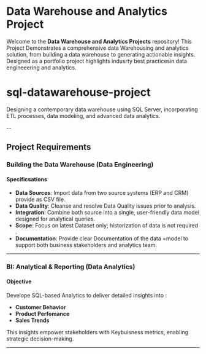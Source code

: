 # Data Warehouse and  Analytics Project
Welcome to the **Data Warehouse and Analytics Projects** repository! 
This Project Demonstrates a comprehensive data Warehousing and analytics solution, from building a data warehouse to generating actionable insights. Designed as a portfolio project highlights indusrty best practicesin data engineeering and analytics.
# sql-datawarehouse-project
Designing a contemporary data warehouse using SQL Server, incorporating ETL processes, data modeling, and advanced data analytics.

--
## Project Requirements

### Building the Data Warehouse (Data Engineering)

#### Specificsations
- **Data Sources**: Import data from  two source systems (ERP and CRM) provide as CSV file.
- **Data Quality**: Cleanse and resolve Data Quality issues prior to analysis.
- **Integration**: Combine both source into a single, user-friendly data model designed for analytical queries.
- **Scope**: Focus on latest Dataset only; historization of data is not required .
- **Documentation**: Provide clear Documentation of the data  =model to support both business stakeholders and analytics team.
--- 
### BI: Analytical & Reporting (Data Analytics)

#### Objective
Develope SQL-based Analytics to deliver detailed insights into :

- **Customer Behavior**
- **Product Perfomance**
- **Sales Trends**

This insights empower stakeholders with Keybuisness metrics, enabling strategic decision-making.

---


